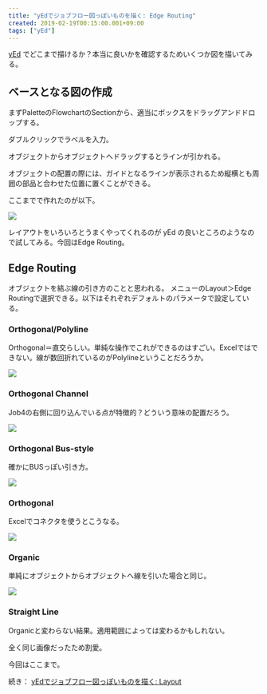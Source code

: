 ```yaml
---
title: "yEdでジョブフロー図っぽいものを描く: Edge Routing"
created: 2019-02-19T00:15:00.001+09:00
tags: ["yEd"]
---
```

[yEd](https://www.yworks.com/products/yed) でどこまで描けるか？本当に良いかを確認するためいくつか図を描いてみる。

## ベースとなる図の作成

まずPaletteのFlowchartのSectionから、適当にボックスをドラッグアンドドロップする。

ダブルクリックでラベルを入力。

オブジェクトからオブジェクトへドラッグするとラインが引かれる。

オブジェクトの配置の際には、ガイドとなるラインが表示されるため縦横とも周囲の部品と合わせた位置に置くことができる。

ここまでで作れたのが以下。

![](https://lh3.googleusercontent.com/6kHbpHvpI5Fq7tjYBYylbP11t2RNFUVcfZiqJOriLMHqACQIk-YL83bNH9RoN_2rMmrnpzqJffCCmw=s0)

レイアウトをいろいろとうまくやってくれるのが yEd の良いところのようなので試してみる。今回はEdge Routing。

## Edge Routing

オブジェクトを結ぶ線の引き方のことと思われる。
メニューのLayout＞Edge Routingで選択できる。以下はそれぞれデフォルトのパラメータで設定している。

### Orthogonal/Polyline

Orthogonal＝直交らしい。単純な操作でこれができるのはすごい。Excelではできない。線が数回折れているのがPolylineということだろうか。

![](https://lh3.googleusercontent.com/Nxx1yhSjIe7JfA2Wqi01pTBA98CsOX_VFh-lk-6MEDHN6MHLqMQ2O_s0DDwhZdTV5v5AgS96tMIt0g=s0)

### Orthogonal Channel

Job4の右側に回り込んでいる点が特徴的？どういう意味の配置だろう。

![](https://lh3.googleusercontent.com/sWuY-RPv83d5vWss_PNyiTHqiNPuVNVdP7LwZloQmFwzHbdn0-Z_ATcwNpgWUdXhTXFtbliNyvbJhA=s0)

### Orthogonal Bus-style

確かにBUSっぽい引き方。

![](https://lh3.googleusercontent.com/fRP5IX9dz7np0ZkTyoyFH_sgX2W3pIv6soSDl7cz5kTGbMKTTcA7yh-cOmY0K5bzLy_8G7tZDPTBHg=s0)

### Orthogonal

Excelでコネクタを使うとこうなる。

![](https://lh3.googleusercontent.com/KtjmlRpWgHxv54sYgloCrjj6QGjf6n4hTkxceEOgPJVCAxhNTy5S5NybIrYe5bW6zT6dMqFTa_Rmwg=s0)

### Organic

単純にオブジェクトからオブジェクトへ線を引いた場合と同じ。

![](https://lh3.googleusercontent.com/wd-NNWr9nHpDcs4xsPfaiTXjuK5HIpYGXzj1-g4zIxAYIbulZDbTI41uKufhN1zxmYG-CnjDV2Jh5g=s0)

### Straight Line

Organicと変わらない結果。適用範囲によっては変わるかもしれない。

全く同じ画像だったため割愛。

今回はここまで。

続き： [yEdでジョブフロー図っぽいものを描く: Layout](https://ksoichiro.blogspot.com/2019/02/yed-layout.html)

